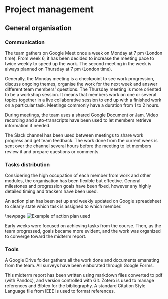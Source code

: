 # Project management
## General organisation
### Communication
The team gathers on Google Meet once a week on Monday at 7 pm (London time).
From week 6, it has been decided to increase the meeting pace to twice weekly to speed up the work.
The second meeting in the week is always planned on Thursday at 7 pm (London time).

Generally, the Monday meeting is a checkpoint to see work progression, discuss ongoing themes,
organise the work for the next week and answer different team members' questions.
The Thursday meeting is more oriented to be a workshop session. It means that members work on one or several topics together
in a live collaborative session to end up with a finished work on a particular task. Meetings commonly have a duration from 1 to 2 hours.

During meetings, the team uses a shared Google Document or Jam.
Video recording and auto-transcripts have been used to let members retrieve information if needed.

The Slack channel has been used between meetings to share work progress and get team feedback.
The work done from the current week is sent over the channel several hours before the meeting to let members
review it and prepare questions or comments.

### Tasks distribution
Considering the high occupation of each member from work and other modules, the organisation has been flexible but effective.
General milestones and progression goals have been fixed, however any highly detailed timing and trackers have been used.

An action plan has been set up and weekly updated on Google spreadsheet to clearly state which
task is assigned to which member.

\newpage
![Example of action plan used](./img/actionPlan.png)

Early weeks were focused on achieving tasks from the course.
Then, as the team progressed, goals became more evident, and the work was organized to converge toward the midterm report.

### Tools
A Google Drive folder gathers all the work done and documents emanating from the team.
All surveys have been elaborated through Google Forms.

This midterm report has been written using markdown files converted to pdf (with Pandoc), and version controlled with Git.
Zotero is used to manage references and Bibtex for the bibliography.
A standard Citation Style Language file from IEEE is used to format references.